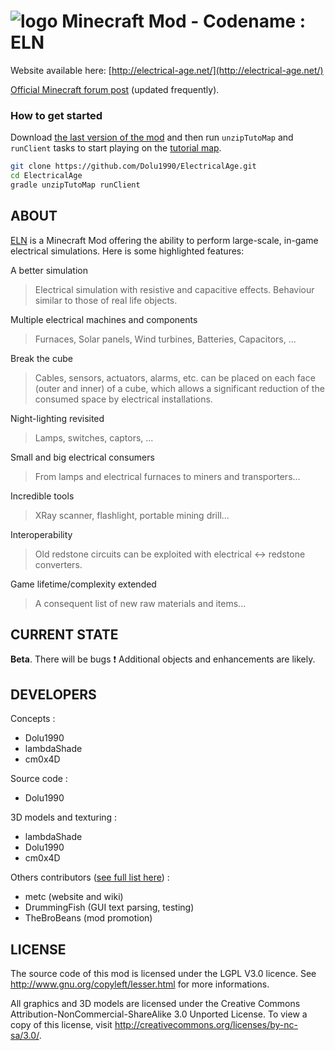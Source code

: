 # ![logo](https://raw.githubusercontent.com/Electrical-Age/electrical-age.github.io/master/img/favicon.ico) Minecraft Mod - Codename : ELN

Website available here: [http://electrical-age.net/](http://electrical-age.net/)

[Official Minecraft forum post](http://www.minecraftforum.net/topic/2741783-172forge-electrical-age-mod-beta-146/) (updated frequently).

### How to get started

Download [the last version of the mod](https://github.com/Dolu1990/ElectricalAge/archive/1.7.2-MNA-gradle.zip) and then run `unzipTutoMap` and `runClient` tasks to start playing on the [tutorial map](https://github.com/Dolu1990/ElectricalAge/releases/download/BETA-1.9/ElectricalAge_tutorialMap_BETA-1.9_r41.zip).

```sh
git clone https://github.com/Dolu1990/ElectricalAge.git
cd ElectricalAge
gradle unzipTutoMap runClient
```

## ABOUT
[ELN](http://electrical-age.net/) is a Minecraft Mod offering the ability to perform large-scale, in-game electrical simulations. Here is some highlighted features:

A better simulation
> Electrical simulation with resistive and capacitive effects. Behaviour similar to those of real life objects.
	
Multiple electrical machines and components
> Furnaces, Solar panels, Wind turbines, Batteries, Capacitors, ...
	
Break the cube
> Cables, sensors, actuators, alarms, etc. can be placed on each face (outer and inner) of a cube, which allows a significant reduction of the consumed space by electrical installations.
	
Night-lighting revisited
> Lamps, switches, captors, ...
	
Small and big electrical consumers
> From lamps and electrical furnaces to miners and transporters...

Incredible tools
> XRay scanner, flashlight, portable mining drill...

Interoperability
> Old redstone circuits can be exploited with electrical <-> redstone converters.
	
Game lifetime/complexity extended
> A consequent list of new raw materials and items...

## CURRENT STATE
**Beta**. There will be bugs :exclamation:
Additional objects and enhancements are likely.

## DEVELOPERS
Concepts :
- Dolu1990
- lambdaShade
- cm0x4D

Source code :
- Dolu1990

3D models and texturing :
- lambdaShade
- Dolu1990
- cm0x4D

Others contributors ([see full list here](https://github.com/Dolu1990/ElectricalAge/graphs/contributors)) :
- metc (website and wiki)
- DrummingFish (GUI text parsing, testing)
- TheBroBeans (mod promotion)

## LICENSE
The source code of this mod is licensed under the LGPL V3.0 licence. See http://www.gnu.org/copyleft/lesser.html for more informations.

All graphics and 3D models are licensed under the Creative Commons Attribution-NonCommercial-ShareAlike 3.0 Unported License. To view a copy of this license, visit http://creativecommons.org/licenses/by-nc-sa/3.0/.